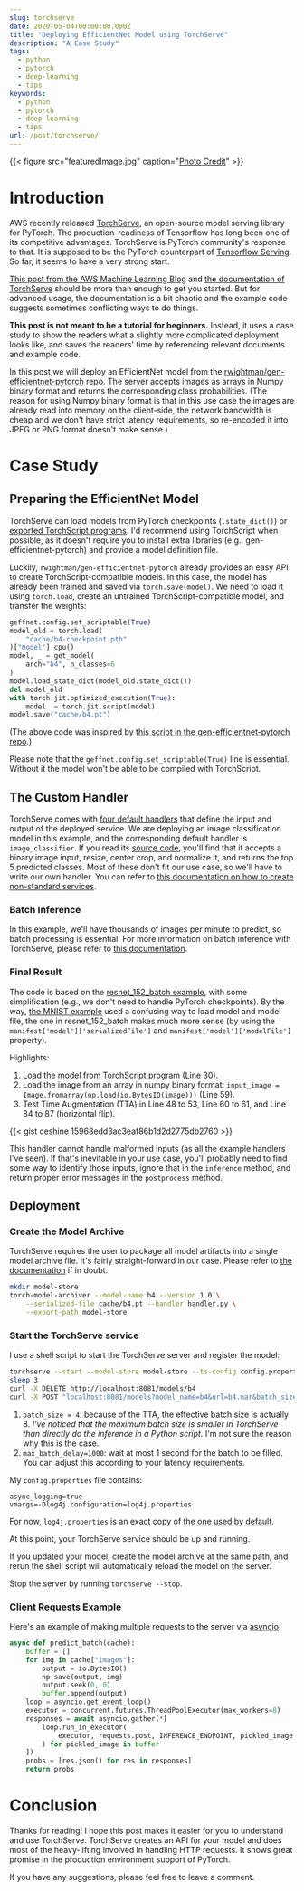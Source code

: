 ```yaml
---
slug: torchserve
date: 2020-05-04T00:00:00.000Z
title: "Deploying EfficientNet Model using TorchServe"
description: "A Case Study"
tags:
  - python
  - pytorch
  - deep-learning
  - tips
keywords:
  - python
  - pytorch
  - deep learning
  - tips
url: /post/torchserve/
---
```


{{< figure src="featuredImage.jpg" caption="[Photo Credit](https://unsplash.com/photos/TlwP9KxNT18)" >}}

# Introduction

AWS recently released [TorchServe](https://github.com/pytorch/serve), an open-source model serving library for PyTorch. The production-readiness of Tensorflow has long been one of its competitive advantages. TorchServe is PyTorch community's response to that. It is supposed to be the PyTorch counterpart of [Tensorflow Serving](https://www.tensorflow.org/tfx/guide/serving). So far, it seems to have a very strong start.

[This post from the AWS Machine Learning Blog](https://aws.amazon.com/blogs/machine-learning/deploying-pytorch-models-for-inference-at-scale-using-torchserve/) and [the documentation of TorchServe](https://github.com/pytorch/serve/blob/master/docs/README.md) should be more than enough to get you started. But for advanced usage, the documentation is a bit chaotic and the example code suggests sometimes conflicting ways to do things.

**This post is not meant to be a tutorial for beginners.** Instead, it uses a case study to show the readers what a slightly more complicated deployment looks like, and saves the readers' time by referencing relevant documents and example code.

In this post,we will deploy an EfficientNet model from the [rwightman/gen-efficientnet-pytorch](https://github.com/rwightman/gen-efficientnet-pytorch) repo. The server accepts images as arrays in Numpy binary format and returns the corresponding class probabilities. (The reason for using Numpy binary format is that in this use case the images are already read into memory on the client-side, the network bandwidth is cheap and we don't have strict latency requirements, so re-encoded it into JPEG or PNG format doesn't make sense.)

# Case Study

## Preparing the EfficientNet Model

TorchServe can load models from PyTorch checkpoints (`.state_dict()`) or [exported TorchScript programs](https://pytorch.org/docs/stable/jit.html#creating-torchscript-code). I'd recommend using TorchScript when possible, as it doesn't require you to install extra libraries (e.g., gen-efficientnet-pytorch) and provide a model definition file.

Luckily, `rwightman/gen-efficientnet-pytorch` already provides an easy API to create TorchScript-compatible models. In this case, the model has already been trained and saved via `torch.save(model)`. We need to load it using `torch.load`, create an untrained TorchScript-compatible model, and transfer the weights:

```python
geffnet.config.set_scriptable(True)
model_old = torch.load(
    "cache/b4-checkpoint.pth"
)["model"].cpu()
model, _ = get_model(
    arch="b4", n_classes=6
)
model.load_state_dict(model_old.state_dict())
del model_old
with torch.jit.optimized_execution(True):
    model  = torch.jit.script(model)
model.save("cache/b4.pt")
```

(The above code was inspired by [this script in the gen-efficientnet-pytorch repo](https://github.com/rwightman/gen-efficientnet-pytorch/blob/b16a93756a52e3a7ebd4904358f705f296a1c236/validate.py#L72).)

Please note that the `geffnet.config.set_scriptable(True)` line is essential. Without it the model won't be able to be compiled with TorchScript.

## The Custom Handler

TorchServe comes with [four default handlers](https://github.com/pytorch/serve/blob/1f16a7e5989e046f0e5ce5a9f4c73182f63c4573/docs/default_handlers.md) that define the input and output of the deployed service. We are deploying an image classification model in this example, and the corresponding default handler is `image_classifier`. If you read its [source code](https://github.com/pytorch/serve/blob/1f16a7e598/ts/torch_handler/image_classifier.py), you'll find that it accepts a binary image input, resize, center crop, and normalize it, and returns the top 5 predicted classes. Most of these don't fit our use case, so we'll have to write our own handler. You can refer to [this documentation on how to create non-standard services](https://github.com/pytorch/serve/blob/1f16a7e598/docs/custom_service.md#example-custom-service-file).

### Batch Inference

In this example, we'll have thousands of images per minute to predict, so batch processing is essential. For more information on batch inference with TorchServe, please refer to [this documentation](https://github.com/pytorch/serve/blob/1f16a7e598/docs/batch_inference_with_ts.md).

### Final Result

The code is based on the [resnet_152_batch example](https://github.com/pytorch/serve/blob/master/examples/image_classifier/resnet_152_batch/resnet152_handler.py), with some simplification (e.g., we don't need to handle PyTorch checkpoints). By the way, [the MNIST example](https://github.com/pytorch/serve/blob/master/examples/image_classifier/mnist/mnist_handler.py) used a confusing way to load model and model file, the one in resnet_152_batch makes much more sense (by using the `manifest['model']['serializedFile']` and `manifest['model']['modelFile']` property).

Highlights:

1. Load the model from TorchScript program (Line 30).
1. Load the image from an array in numpy binary format: `input_image = Image.fromarray(np.load(io.BytesIO(image)))` (Line 59).
1. Test Time Augmentation (TTA) in Line 48 to 53, Line 60 to 61, and Line 84 to 87 (horizontal flip).

{{< gist ceshine 15968edd3ac3eaf86b1d2d2775db2760 >}}

This handler cannot handle malformed inputs (as all the example handlers I've seen). If that's inevitable in your use case, you'll probably need to find some way to identify those inputs, ignore that in the `inference` method, and return proper error messages in the `postprocess` method.

## Deployment

### Create the Model Archive

TorchServe requires the user to package all model artifacts into a single model archive file. It's fairly straight-forward in our case. Please refer to [the documentation](https://github.com/pytorch/serve/tree/1f16a7e5989e046f0e5ce5a9f4c73182f63c4573/model-archiver#creating-a-model-archive) if in doubt.

```bash
mkdir model-store
torch-model-archiver --model-name b4 --version 1.0 \
    --serialized-file cache/b4.pt --handler handler.py \
    --export-path model-store
```

### Start the TorchServe service

I use a shell script to start the TorchServe server and register the model:

```bash
torchserve --start --model-store model-store --ts-config config.properties > /dev/null
sleep 3
curl -X DELETE http://localhost:8081/models/b4
curl -X POST "localhost:8081/models?model_name=b4&url=b4.mar&batch_size=4&max_batch_delay=1000&initial_workers=1&synchronous=true"
```

1. `batch_size = 4`: because of the TTA, the effective batch size is actually 8. _I've noticed that the maximum batch size is smaller in TorchServe than directly do the inference in a Python script._ I'm not sure the reason why this is the case.
2. `max_batch_delay=1000`: wait at most 1 second for the batch to be filled. You can adjust this according to your latency requirements.

My `config.properties` file contains:

```text
async_logging=true
vmargs=-Dlog4j.configuration=log4j.properties
```

For now, `log4j.properties` is an exact copy of [the one used by default](https://github.com/pytorch/serve/blob/5982b9f6b436e85eccf9eb2d2ca6468eb4df324d/frontend/server/src/main/resources/log4j.properties).

At this point, your TorchServe service should be up and running.

If you updated your model, create the model archive at the same path, and rerun the shell script will automatically reload the model on the server.

Stop the server by running `torchserve --stop`.

### Client Requests Example

Here's an example of making multiple requests to the server via [asyncio](https://docs.python.org/3/library/asyncio.html):

```python
async def predict_batch(cache):
    buffer = []
    for img in cache["images"]:
        output = io.BytesIO()
        np.save(output, img)
        output.seek(0, 0)
        buffer.append(output)
    loop = asyncio.get_event_loop()
    executor = concurrent.futures.ThreadPoolExecutor(max_workers=8)
    responses = await asyncio.gather(*[
        loop.run_in_executor(
            executor, requests.post, INFERENCE_ENDPOINT, pickled_image
        ) for pickled_image in buffer
    ])
    probs = [res.json() for res in responses]
    return probs
```

# Conclusion

Thanks for reading! I hope this post makes it easier for you to understand and use TorchServe. TorchServe creates an API for your model and does most of the heavy-lifting involved in handling HTTP requests. It shows great promise in the production environment support of PyTorch.

If you have any suggestions, please feel free to leave a comment.

